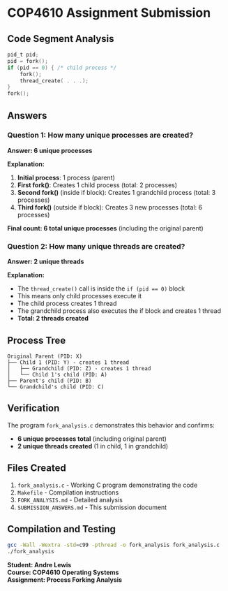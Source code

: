 # COP4610 Assignment Submission

## Code Segment Analysis

```c
pid_t pid;
pid = fork();
if (pid == 0) { /* child process */
    fork();
    thread_create( . . .);
}
fork();
```

## Answers

### Question 1: How many unique processes are created?

**Answer: 6 unique processes**

**Explanation:**
1. **Initial process**: 1 process (parent)
2. **First fork()**: Creates 1 child process (total: 2 processes)
3. **Second fork()** (inside if block): Creates 1 grandchild process (total: 3 processes)  
4. **Third fork()** (outside if block): Creates 3 new processes (total: 6 processes)

**Final count: 6 total unique processes** (including the original parent)

### Question 2: How many unique threads are created?

**Answer: 2 unique threads**

**Explanation:**
- The `thread_create()` call is inside the `if (pid == 0)` block
- This means only child processes execute it
- The child process creates 1 thread
- The grandchild process also executes the if block and creates 1 thread
- **Total: 2 threads created**

## Process Tree

```
Original Parent (PID: X)
├── Child 1 (PID: Y) - creates 1 thread
│   ├── Grandchild (PID: Z) - creates 1 thread  
│   └── Child 1's child (PID: A)
├── Parent's child (PID: B)
└── Grandchild's child (PID: C)
```

## Verification

The program `fork_analysis.c` demonstrates this behavior and confirms:
- **6 unique processes total** (including original parent)
- **2 unique threads created** (1 in child, 1 in grandchild)

## Files Created

1. `fork_analysis.c` - Working C program demonstrating the code
2. `Makefile` - Compilation instructions
3. `FORK_ANALYSIS.md` - Detailed analysis
4. `SUBMISSION_ANSWERS.md` - This submission document

## Compilation and Testing

```bash
gcc -Wall -Wextra -std=c99 -pthread -o fork_analysis fork_analysis.c
./fork_analysis
```

**Student: Andre Lewis**  
**Course: COP4610 Operating Systems**  
**Assignment: Process Forking Analysis**
